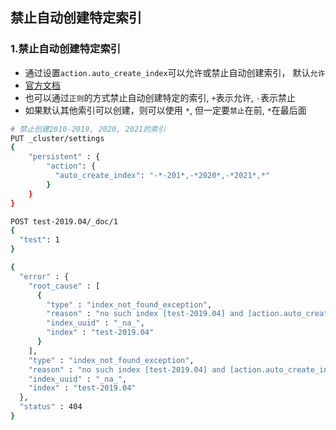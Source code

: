 ## 禁止自动创建特定索引

### 1.禁止自动创建特定索引
- 通过设置`action.auto_create_index`可以允许或禁止自动创建索引， 默认`允许`
- [官方文档](https://www.elastic.co/guide/en/elasticsearch/reference/current/docs-index_.html)
- 也可以通过`正则`的方式禁止自动创建特定的索引, `+`表示允许, `-`表示禁止
- 如果默认其他索引可以创建，则可以使用 `*`, 但一定要`禁止`在前, `*`在最后面

```bash
# 禁止创建2010-2019, 2020, 2021的索引
PUT _cluster/settings
{
    "persistent" : {
        "action": {
          "auto_create_index": "-*-201*,-*2020*,-*2021*,*"
        }
    }
}

POST test-2019.04/_doc/1
{
  "test": 1
}

{
  "error" : {
    "root_cause" : [
      {
        "type" : "index_not_found_exception",
        "reason" : "no such index [test-2019.04] and [action.auto_create_index] contains [-*-201*] which forbids automatic creation of the index",
        "index_uuid" : "_na_",
        "index" : "test-2019.04"
      }
    ],
    "type" : "index_not_found_exception",
    "reason" : "no such index [test-2019.04] and [action.auto_create_index] contains [-*-201*] which forbids automatic creation of the index",
    "index_uuid" : "_na_",
    "index" : "test-2019.04"
  },
  "status" : 404
}

```

